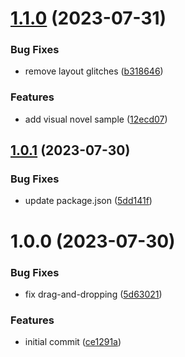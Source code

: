 # [1.1.0](https://github.com/aarthificial-gamedev/typewriter/compare/v1.0.1...v1.1.0) (2023-07-31)


### Bug Fixes

* remove layout glitches ([b318646](https://github.com/aarthificial-gamedev/typewriter/commit/b3186468e533b081e6c2270730ec4addc27a991c))


### Features

* add visual novel sample ([12ecd07](https://github.com/aarthificial-gamedev/typewriter/commit/12ecd07207929b79e6e1f82a7558f51f9844873e))

## [1.0.1](https://github.com/aarthificial-gamedev/typewriter/compare/v1.0.0...v1.0.1) (2023-07-30)


### Bug Fixes

* update package.json ([5dd141f](https://github.com/aarthificial-gamedev/typewriter/commit/5dd141fd3948ddc5a21e553a3b3056f913356105))

# 1.0.0 (2023-07-30)


### Bug Fixes

* fix drag-and-dropping ([5d63021](https://github.com/aarthificial-gamedev/typewriter/commit/5d6302176130f24f6c7d9646f9009671a33bad5a))


### Features

* initial commit ([ce1291a](https://github.com/aarthificial-gamedev/typewriter/commit/ce1291a1871952f559689dba01ceb9f425256cac))

